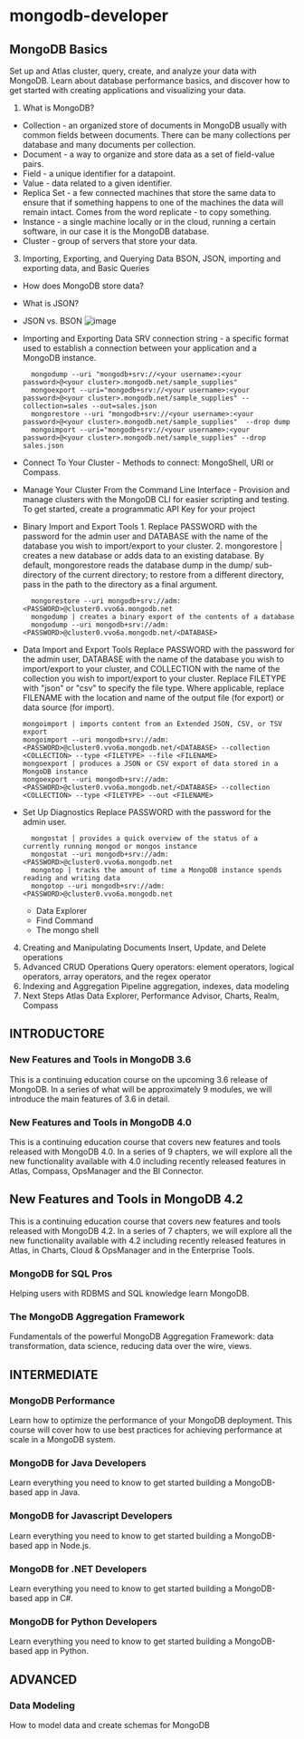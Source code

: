 # mongodb-developer

## MongoDB Basics
Set up and Atlas cluster, query, create, and analyze your data with MongoDB. Learn about database performance basics, and discover how to get started with creating applications and visualizing your data.

1. What is MongoDB?
  - Collection - an organized store of documents in MongoDB usually with common fields between documents. There can be many collections per database and many documents per collection.
  - Document - a way to organize and store data as a set of field-value pairs.
  - Field - a unique identifier for a datapoint.
  - Value - data related to a given identifier.
  - Replica Set - a few connected machines that store the same data to ensure that if something happens to one of the machines the data will remain intact. Comes from the word replicate - to copy something.
  - Instance - a single machine locally or in the cloud, running a certain software, in our case it is the MongoDB database.
  - Cluster - group of servers that store your data.
  
3. Importing, Exporting, and Querying Data BSON, JSON, importing and exporting data, and Basic Queries
  - How does MongoDB store data?
  - What is JSON?
  - JSON vs. BSON
  ![image](https://user-images.githubusercontent.com/22028539/116987943-1746da00-aca6-11eb-8da0-c970018ea599.png)
  - Importing and Exporting Data
      SRV connection string - a specific format used to establish a connection between your application and a MongoDB instance.
          
          mongodump --uri "mongodb+srv://<your username>:<your password>@<your cluster>.mongodb.net/sample_supplies"
          mongoexport --uri="mongodb+srv://<your username>:<your password>@<your cluster>.mongodb.net/sample_supplies" --collection=sales --out=sales.json
          mongorestore --uri "mongodb+srv://<your username>:<your password>@<your cluster>.mongodb.net/sample_supplies"  --drop dump
          mongoimport --uri="mongodb+srv://<your username>:<your password>@<your cluster>.mongodb.net/sample_supplies" --drop sales.json
  
  - Connect To Your Cluster
          - Methods to connect: MongoShell, URI or Compass.

  - Manage Your Cluster From the Command Line Interface
          - Provision and manage clusters with the MongoDB CLI for easier scripting and testing. To get started, create a programmatic API Key for your project
  
  - Binary Import and Export Tools
        1. Replace PASSWORD with the password for the admin user and DATABASE with the name of the database you wish to import/export to your cluster.
        2. mongorestore | creates a new database or adds data to an existing database. By default, mongorestore reads the database dump in the dump/ sub-directory of the current directory; to restore from a different directory, pass in the path to the directory as a final argument.

          mongorestore --uri mongodb+srv://adm:<PASSWORD>@cluster0.vvo6a.mongodb.net 
          mongodump | creates a binary export of the contents of a database
          mongodump --uri mongodb+srv://adm:<PASSWORD>@cluster0.vvo6a.mongodb.net/<DATABASE> 

  - Data Import and Export Tools
    Replace PASSWORD with the password for the admin user, DATABASE with the name of the database you wish to import/export to your cluster, and COLLECTION with the name of the collection you wish to import/export to your cluster. Replace FILETYPE with "json" or "csv" to specify the file type. Where applicable, replace FILENAME with the location and name of the output file (for export) or data source (for import).

        mongoimport | imports content from an Extended JSON, CSV, or TSV export
        mongoimport --uri mongodb+srv://adm:<PASSWORD>@cluster0.vvo6a.mongodb.net/<DATABASE> --collection <COLLECTION> --type <FILETYPE> --file <FILENAME>
        mongoexport | produces a JSON or CSV export of data stored in a MongoDB instance
        mongoexport --uri mongodb+srv://adm:<PASSWORD>@cluster0.vvo6a.mongodb.net/<DATABASE> --collection <COLLECTION> --type <FILETYPE> --out <FILENAME>

- Set Up Diagnostics
  Replace PASSWORD with the password for the admin user.

        mongostat | provides a quick overview of the status of a currently running mongod or mongos instance
        mongostat --uri mongodb+srv://adm:<PASSWORD>@cluster0.vvo6a.mongodb.net 
        mongotop | tracks the amount of time a MongoDB instance spends reading and writing data
        mongotop --uri mongodb+srv://adm:<PASSWORD>@cluster0.vvo6a.mongodb.net 
  
  - Data Explorer
  - Find Command
  - The mongo shell


4. Creating and Manipulating Documents Insert, Update, and Delete operations
5. Advanced CRUD Operations Query operators: element operators, logical operators, array operators, and the regex operator
6. Indexing and Aggregation Pipeline aggregation, indexes, data modeling
7. Next Steps Atlas Data Explorer, Performance Advisor, Charts, Realm, Compass


## INTRODUCTORE
### New Features and Tools in MongoDB 3.6
This is a continuing education course on the upcoming 3.6 release of MongoDB. In a series of what will be approximately 9 modules, we will introduce the main features of 3.6 in detail.

### New Features and Tools in MongoDB 4.0
This is a continuing education course that covers new features and tools released with MongoDB 4.0. In a series of 9 chapters, we will explore all the new functionality available with 4.0 including recently released features in Atlas, Compass, OpsManager and the BI Connector.

## New Features and Tools in MongoDB 4.2
This is a continuing education course that covers new features and tools released with MongoDB 4.2. In a series of 7 chapters, we will explore all the new functionality available with 4.2 including recently released features in Atlas, in Charts, Cloud & OpsManager and in the Enterprise Tools.

### MongoDB for SQL Pros
Helping users with RDBMS and SQL knowledge learn MongoDB.

### The MongoDB Aggregation Framework
Fundamentals of the powerful MongoDB Aggregation Framework: data transformation, data science, reducing data over the wire, views.

## INTERMEDIATE
### MongoDB Performance
Learn how to optimize the performance of your MongoDB deployment. This course will cover how to use best practices for achieving performance at scale in a MongoDB system.

### MongoDB for Java Developers
Learn everything you need to know to get started building a MongoDB-based app in Java.

### MongoDB for Javascript Developers
Learn everything you need to know to get started building a MongoDB-based app in Node.js.

### MongoDB for .NET Developers
Learn everything you need to know to get started building a MongoDB-based app in C#.

### MongoDB for Python Developers
Learn everything you need to know to get started building a MongoDB-based app in Python.

## ADVANCED
### Data Modeling
How to model data and create schemas for MongoDB
